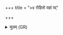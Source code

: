 +++
title = "०४ रोहितो यज्ञं व्य्"

+++
<details><summary>मूलम् (GR)</summary>

रोहितो यज्ञं व्य् अदधाद् विश्वकर्मणे  
तस्मात् तेजांस्य् उप मेमान्य् आगुः ।  
वोचयं ते नाभिं भुवनस्याधि मज्मनि ॥
</details>